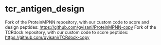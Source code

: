 # tcr_antigen_design

Fork of the ProteinMPNN repository, with our custom code to score and design peptides: https://github.com/gvisani/ProteinMPNN-copy
Fork of the TCRdock repository, with our custom code to score peptides: https://github.com/gvisani/TCRdock-copy

